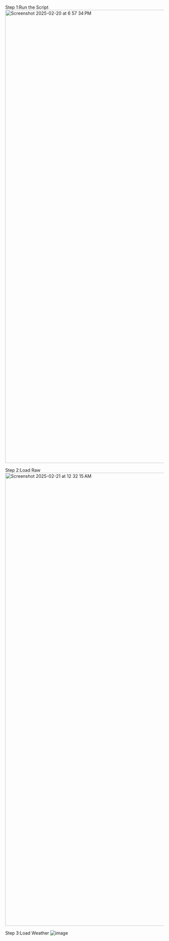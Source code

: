 Step 1:Run the Script
<img width="1440" alt="Screenshot 2025-02-20 at 6 57 34 PM" src="https://github.com/user-attachments/assets/1e2f1c7e-9b9c-4e1e-b1dc-b335685686b0" />


Step 2:Load Raw
<img width="1440" alt="Screenshot 2025-02-21 at 12 32 15 AM" src="https://github.com/user-attachments/assets/2d48b2af-fbf4-4fe2-a4af-0218541a10da" />

Step 3:Load Weather
![image](https://github.com/user-attachments/assets/ddc13f4c-7def-4269-a707-77d506168e40)



